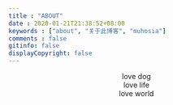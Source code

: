 ```yaml
---
title : "ABOUT"
date : 2020-01-21T21:38:52+08:00
keywords : ["about", "关于此博客", "muhosia"]
comments : false
gitinfo: false
displayCopyright: false
---
```


<center>love dog</center>

<center>love life</center>

<center>love world</center>
